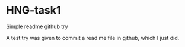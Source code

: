 # HNG-task1
Simple readme github try

A test try was given to commit a read me file in github,
which I just did. 
